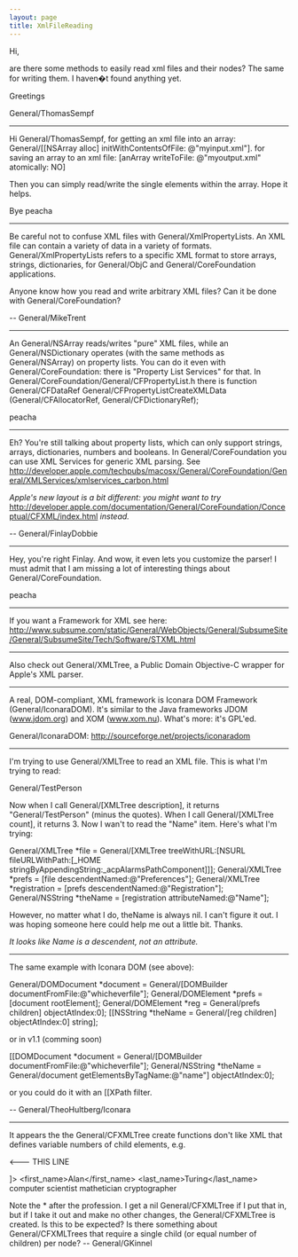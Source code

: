 ```yaml
---
layout: page
title: XmlFileReading
---
```




Hi,

are there some methods to easily read xml files and their nodes?
The same for writing them. I haven�t found anything yet.

Greetings

General/ThomasSempf

----

Hi General/ThomasSempf,
for getting an xml file into an array: General/[[NSArray alloc] initWithContentsOfFile: @"myinput.xml"].
for saving an array to an xml file: [anArray writeToFile: @"myoutput.xml" atomically: NO]

Then you can simply read/write the single elements within the array.
Hope it helps.

Bye
peacha

----

Be careful not to confuse XML files with General/XmlPropertyLists. An XML file can contain a variety of data in a variety of formats. General/XmlPropertyLists refers to a specific XML format to store arrays, strings, dictionaries, for General/ObjC and General/CoreFoundation applications.

Anyone know how you read and write arbitrary XML files? Can it be done with General/CoreFoundation?

-- General/MikeTrent

----

An General/NSArray reads/writes "pure" XML files, while an General/NSDictionary operates (with the same methods as General/NSArray) on property lists.
You can do it even with General/CoreFoundation: there is "Property List Services" for that.
In General/CoreFoundation/General/CFPropertyList.h there is function General/CFDataRef General/CFPropertyListCreateXMLData (General/CFAllocatorRef, General/CFDictionaryRef);

peacha

----

Eh? You're still talking about property lists, which can only support strings, arrays, dictionaries, numbers and booleans. In General/CoreFoundation you can use XML Services for generic XML parsing. See http://developer.apple.com/techpubs/macosx/General/CoreFoundation/General/XMLServices/xmlservices_carbon.html

*Apple's new layout is a bit different: you might want to try* http://developer.apple.com/documentation/General/CoreFoundation/Conceptual/CFXML/index.html *instead.*

-- General/FinlayDobbie

----

Hey, you're right Finlay. And wow, it even lets you customize the parser! I must admit that I am missing a lot of interesting things about General/CoreFoundation.

peacha

----

If you want a Framework for XML see here: http://www.subsume.com/static/General/WebObjects/General/SubsumeSite/General/SubsumeSite/Tech/Software/STXML.html

----

Also check out General/XMLTree, a Public Domain Objective-C wrapper for Apple's XML parser.

----

A real, DOM-compliant, XML framework is Iconara DOM Framework (General/IconaraDOM). It's similar to the Java frameworks JDOM (www.jdom.org) and XOM (www.xom.nu). What's more: it's GPL'ed. 

General/IconaraDOM: http://sourceforge.net/projects/iconaradom

----

I'm trying to use General/XMLTree to read an XML file. This is what I'm trying to read:

    
<?xml standalone="yes" version="1.0" ?>
<Preferences>
	<Registration>
		<Name>General/TestPerson</Name>
	</Registration>
</Preferences>


Now when I call General/[XMLTree description], it returns "General/TestPerson" (minus the quotes). When I call General/[XMLTree count], it returns 3. Now I wan't to read the "Name" item. Here's what I'm trying:

    
General/XMLTree *file = General/[XMLTree treeWithURL:[NSURL fileURLWithPath:[_HOME stringByAppendingString:_acpAlarmsPathComponent]]];
General/XMLTree *prefs = [file descendentNamed:@"Preferences"];
General/XMLTree *registration = [prefs descendentNamed:@"Registration"];
General/NSString *theName = [registration attributeNamed:@"Name"];


However, no matter what I do, theName is always nil. I can't figure it out. I was hoping someone here could help me out a little bit. Thanks.

*It looks like Name is a descendent, not an attribute.*

----

The same example with Iconara DOM (see above):

    
General/DOMDocument *document = General/[DOMBuilder documentFromFile:@"whicheverfile"];
General/DOMElement *prefs = [document rootElement];
General/DOMElement *reg = General/prefs children] objectAtIndex:0];
[[NSString *theName = General/[reg children] objectAtIndex:0] string];


or in v1.1 (comming soon)

    
[[DOMDocument *document = General/[DOMBuilder documentFromFile:@"whicheverfile"];
General/NSString *theName = General/document getElementsByTagName:@"name"] objectAtIndex:0];


or you could do it with an [[XPath filter.

-- General/TheoHultberg/Iconara

----

It appears the the General/CFXMLTree create functions don't like XML that defines variable numbers of child elements, e.g.

    
<?xml version="1.0" standalone="yes"?>
<!DOCTYPE person [
<!ELEMENT first_name (#PCDATA)>
<!ELEMENT last_name (#PCDATA)>
<!ELEMENT profession (#PCDATA)>
<!ELEMENT name (first_name, last_name)>
<!ELEMENT person (name, profession*)>      <--- THIS LINE
]>
<person>
  <name>
    <first_name>Alan</first_name>
    <last_name>Turing</last_name>
  </name>
  <profession>computer scientist</profession>
  <profession>mathetician</profession>
  <profession>cryptographer</profession>
</person>


Note the * after the profession. I get a nil General/CFXMLTree if I put that in, but  if I take it out and make no other changes, the General/CFXMLTree is created. Is this to be expected? Is there something about General/CFXMLTrees that require a single child (or equal number of children) per node?
-- General/GKinnel
